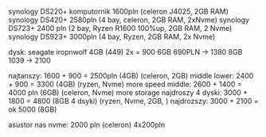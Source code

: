 synology DS220+ komputornik 1600pln (celeron J4025, 2GB RAM)
synology DS420+ 2580pln (4 bay, celeron, 2GB RAM, 2xNvme)
synology DS723+ 2400 pln (2 bay, Ryzen R1600  100%up, 2GB RAM, 2 Nvme)
synology DS923+ 3000pln (4 bay, Ryzen, 2GB RAM, 2x Nvme)

dysk:
seagate iropnwolf 4GB (449) 2x = 900
6GB 690PLN -> 1380
8GB 1039 -> 2100

najtanszy:  1600 + 900 = 2500pln (4GB) (celeron, 2GB)
middle lower: 2400 + 900 = 3300 (4GB) (ryzen, Nvme) more speed
middle: 2600 + 1400 = 4000 pln (6GB) (celeron, Nvme) more storage
najdroszy 4 dyski: 3000 + 1800 = 4800 (8GB 4 dsyki) (ryzen, Nvme, 2GB, )
najdrozszy: 3000 + 2100 = ok 5000 (8GB)



asustor nas nvme:
2000 pln (celeron) 4x200pln 
